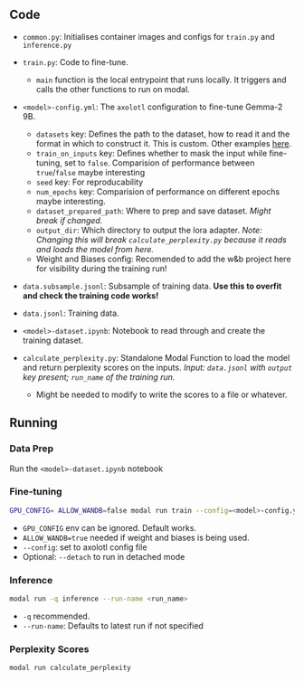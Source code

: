 ## Code
- `common.py`: Initialises container images and configs for `train.py` and `inference.py`
- `train.py`: Code to fine-tune.
  - `main` function is the local entrypoint that runs locally. It triggers and calls the other functions to run on modal.
- `<model>-config.yml`: The `axolotl` configuration to fine-tune Gemma-2 9B.
  - `datasets` key: Defines the path to the dataset, how to read it and the format in which to construct it. This is custom. Other examples [here](https://github.com/axolotl-ai-cloud/axolotl/tree/main/examples/).
  - `train_on_inputs` key: Defines whether to mask the input while fine-tuning, set to `false`. Comparision of performance between `true`/`false` maybe interesting
  - `seed` key: For reproducability
  - `num_epochs` key: Comparision of performance on different epochs maybe interesting.
  - `dataset_prepared_path`: Where to prep and save dataset. *Might break if changed.*
  - `output_dir`: Which directory to output the lora adapter. *Note: Changing this will break `calculate_perplexity.py` because it reads and loads the model from here.*
  - Weight and Biases config: Recomended to add the w&b project here for visibility during the training run!

- `data.subsample.jsonl`: Subsample of training data. **Use this to overfit and check the training code works!**

- `data.jsonl`: Training data.

- `<model>-dataset.ipynb`: Notebook to read through and create the training dataset.

- `calculate_perplexity.py`: Standalone Modal Function to load the model and return perplexity scores on the inputs. *Input: `data.jsonl` with `output` key present; `run_name` of the training run.*
  - Might be needed to modify to write the scores to a file or whatever.
## Running

### Data Prep
Run the `<model>-dataset.ipynb` notebook

### Fine-tuning

```bash
GPU_CONFIG= ALLOW_WANDB=false modal run train --config=<model>-config.yml --data=data.jsonl
```

- `GPU_CONFIG` env can be ignored. Default works.
- `ALLOW_WANDB=true` needed if weight and biases is being used.
- `--config`: set to axolotl config file
- Optional: `--detach` to run in detached mode


### Inference
```bash
modal run -q inference --run-name <run_name>
```

- `-q` recommended.
- `--run-name`: Defaults to latest run if not specified


### Perplexity Scores
```bash
modal run calculate_perplexity
```
